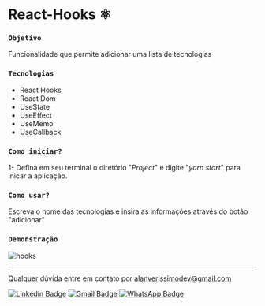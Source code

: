 # React-Hooks ⚛️

### `Objetivo`

Funcionalidade que permite adicionar uma lista de tecnologias 

### `Tecnologias`

- React Hooks
- React Dom
- UseState
- UseEffect
- UseMemo
- UseCallback

### `Como iniciar?`

1- Defina em seu terminal o diretório "*Project*" e digite "*yarn start*" para inicar a aplicação.

### `Como usar?`

Escreva o nome das tecnologias e insira as informações através do botão "adicionar"

### `Demonstração`

![hooks](https://user-images.githubusercontent.com/79871232/172101302-f54e3527-bdee-490a-bc4a-17ccf6f080bf.png)

------------------------------------------------------------------

Qualquer dúvida entre em contato por <a href="mailto:alanverissimodev@gmail.com?">alanverissimodev@gmail.com</a>

 [![Linkedin Badge](https://img.shields.io/badge/-LinkedIn-blue?style=flat-square&logo=Linkedin&logoColor=white&link=https://www.linkedin.com/in/alanverissimo/)](https://www.linkedin.com/in/alanverissimo/)
[![Gmail Badge](https://img.shields.io/badge/-Gmail-c14438?style=flat-square&logo=Gmail&logoColor=white&link=mailto:alanverissimodev@gmail.com)](mailto:alanverissimodev@gmail.com)
[![WhatsApp Badge](https://img.shields.io/badge/WhatsApp-0DA204?style=flat-square&logo=whatsapp&logoColor=white)](https://wa.me/5521982609925)

